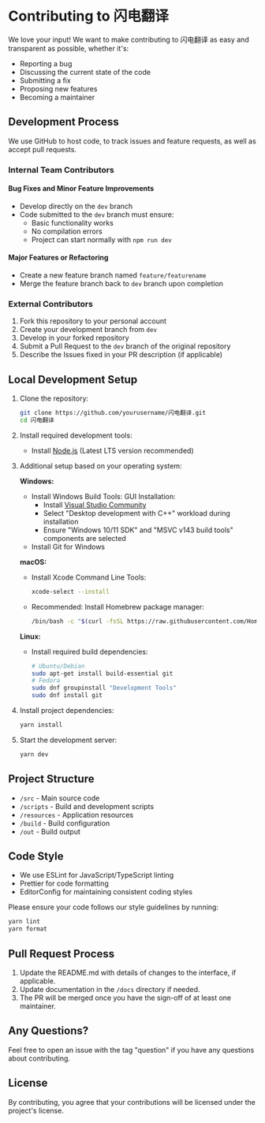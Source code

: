 # Contributing to 闪电翻译

We love your input! We want to make contributing to 闪电翻译 as easy and transparent as possible, whether it's:

- Reporting a bug
- Discussing the current state of the code
- Submitting a fix
- Proposing new features
- Becoming a maintainer

## Development Process

We use GitHub to host code, to track issues and feature requests, as well as accept pull requests.

### Internal Team Contributors

#### Bug Fixes and Minor Feature Improvements

- Develop directly on the `dev` branch
- Code submitted to the `dev` branch must ensure:
  - Basic functionality works
  - No compilation errors
  - Project can start normally with `npm run dev`

#### Major Features or Refactoring

- Create a new feature branch named `feature/featurename`
- Merge the feature branch back to `dev` branch upon completion

### External Contributors

1. Fork this repository to your personal account
2. Create your development branch from `dev`
3. Develop in your forked repository
4. Submit a Pull Request to the `dev` branch of the original repository
5. Describe the Issues fixed in your PR description (if applicable)

## Local Development Setup

1. Clone the repository:

   ```bash
   git clone https://github.com/yourusername/闪电翻译.git
   cd 闪电翻译
   ```

2. Install required development tools:

   - Install [Node.js](https://nodejs.org/) (Latest LTS version recommended)

3. Additional setup based on your operating system:

   **Windows:**

   - Install Windows Build Tools:
     GUI Installation:
     - Install [Visual Studio Community](https://visualstudio.microsoft.com/vs/community/)
     - Select "Desktop development with C++" workload during installation
     - Ensure "Windows 10/11 SDK" and "MSVC v143 build tools" components are selected
   - Install Git for Windows

   **macOS:**

   - Install Xcode Command Line Tools:
     ```bash
     xcode-select --install
     ```
   - Recommended: Install Homebrew package manager:
     ```bash
     /bin/bash -c "$(curl -fsSL https://raw.githubusercontent.com/Homebrew/install/HEAD/install.sh)"
     ```

   **Linux:**

   - Install required build dependencies:
     ```bash
     # Ubuntu/Debian
     sudo apt-get install build-essential git
     # Fedora
     sudo dnf groupinstall "Development Tools"
     sudo dnf install git
     ```

4. Install project dependencies:

   ```bash
   yarn install
   ```

5. Start the development server:
   ```bash
   yarn dev
   ```

## Project Structure

- `/src` - Main source code
- `/scripts` - Build and development scripts
- `/resources` - Application resources
- `/build` - Build configuration
- `/out` - Build output

## Code Style

- We use ESLint for JavaScript/TypeScript linting
- Prettier for code formatting
- EditorConfig for maintaining consistent coding styles

Please ensure your code follows our style guidelines by running:

```bash
yarn lint
yarn format
```

## Pull Request Process

1. Update the README.md with details of changes to the interface, if applicable.
2. Update documentation in the `/docs` directory if needed.
3. The PR will be merged once you have the sign-off of at least one maintainer.

## Any Questions?

Feel free to open an issue with the tag "question" if you have any questions about contributing.

## License

By contributing, you agree that your contributions will be licensed under the project's license.
